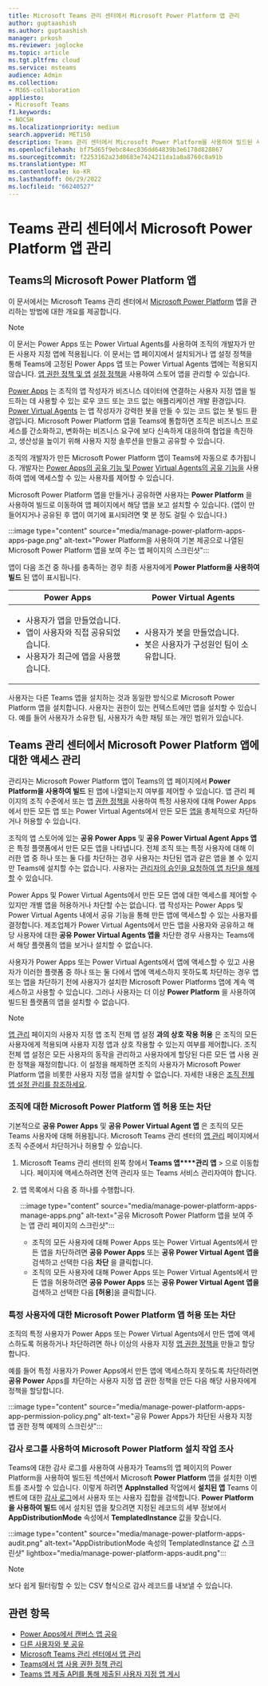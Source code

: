 ```yaml
---
title: Microsoft Teams 관리 센터에서 Microsoft Power Platform 앱 관리
author: guptaashish
ms.author: guptaashish
manager: prkosh
ms.reviewer: joglocke
ms.topic: article
ms.tgt.pltfrm: cloud
ms.service: msteams
audience: Admin
ms.collection:
- M365-collaboration
appliesto:
- Microsoft Teams
f1.keywords:
- NOCSH
ms.localizationpriority: medium
search.appverid: MET150
description: Teams 관리 센터에서 Microsoft Power Platform을 사용하여 빌드된 사용자 지정 앱에 대한 액세스를 관리하는 방법을 알아봅니다.
ms.openlocfilehash: bf75d65f9ebc84ec836dd64839b3e6178d828867
ms.sourcegitcommit: f2253162a23d0683e7424211da1a0a8760c8a91b
ms.translationtype: MT
ms.contentlocale: ko-KR
ms.lasthandoff: 06/29/2022
ms.locfileid: "66240527"
---
```

# <a name="manage-microsoft-power-platform-apps-in-the-teams-admin-center"></a>Teams 관리 센터에서 Microsoft Power Platform 앱 관리

## <a name="microsoft-power-platform-apps-in-teams"></a>Teams의 Microsoft Power Platform 앱

이 문서에서는 Microsoft Teams 관리 센터에서 [Microsoft Power Platform](https://powerplatform.microsoft.com/) 앱을 관리하는 방법에 대한 개요를 제공합니다.

> [!NOTE]
> 이 문서는 Power Apps 또는 Power Virtual Agents를 사용하여 조직의 개발자가 만든 사용자 지정 앱에 적용됩니다. 이 문서는 앱 페이지에서 설치되거나 앱 설정 정책을 통해 Teams에 고정된 Power Apps 앱 또는 Power Virtual Agents 앱에는 적용되지 않습니다. [앱 권한 정책 및 앱](teams-app-permission-policies.md) [설정 정책을](teams-app-setup-policies.md) 사용하여 스토어 앱을 관리할 수 있습니다.

[Power Apps](https://powerapps.microsoft.com) 는 조직의 앱 작성자가 비즈니스 데이터에 연결하는 사용자 지정 앱을 빌드하는 데 사용할 수 있는 로우 코드 또는 코드 없는 애플리케이션 개발 환경입니다. [Power Virtual Agents](/power-virtual-agents/fundamentals-what-is-power-virtual-agents) 는 앱 작성자가 강력한 봇을 만들 수 있는 코드 없는 봇 빌드 환경입니다. Microsoft Power Platform 앱을 Teams에 통합하면 조직은 비즈니스 프로세스를 간소화하고, 변화하는 비즈니스 요구에 보다 신속하게 대응하여 협업을 촉진하고, 생산성을 높이기 위해 사용자 지정 솔루션을 만들고 공유할 수 있습니다.  

조직의 개발자가 만든 Microsoft Power Platform 앱이 Teams에 자동으로 추가됩니다. 개발자는 [Power Apps의 공유 기능 및 Power](/powerapps/maker/canvas-apps/share-app) [Virtual Agents의 공유 기능을](/power-virtual-agents/admin-share-bots) 사용하여 앱에 액세스할 수 있는 사용자를 제어할 수 있습니다.

Microsoft Power Platform 앱을 만들거나 공유하면 사용자는 **Power Platform** 을 사용하여 빌드로 이동하여 앱 페이지에서 해당 앱을 보고 설치할 수 있습니다. (앱이 만들어지거나 공유된 후 앱이 여기에 표시되려면 몇 분 정도 걸릴 수 있습니다.)

:::image type="content" source="media/manage-power-platform-apps-apps-page.png" alt-text="Power Platform을 사용하여 기본 제공으로 나열된 Microsoft Power Platform 앱을 보여 주는 앱 페이지의 스크린샷":::

앱이 다음 조건 중 하나를 충족하는 경우 최종 사용자에게 **Power Platform을 사용하여 빌드** 된 앱이 표시됩니다.

|Power Apps |Power Virtual Agents  |
|---------|---------|
|<ul><li>사용자가 앱을 만들었습니다.</li><li>앱이 사용자와 직접 공유되었습니다.</li><li>사용자가 최근에 앱을 사용했습니다. </li></ul>| <ul><li>사용자가 봇을 만들었습니다.</li><li>봇은 사용자가 구성원인 팀이 소유합니다. </li></ul>        |

사용자는 다른 Teams 앱을 설치하는 것과 동일한 방식으로 Microsoft Power Platform 앱을 설치합니다. 사용자는 권한이 있는 컨텍스트에만 앱을 설치할 수 있습니다. 예를 들어 사용자가 소유한 팀, 사용자가 속한 채팅 또는 개인 범위가 있습니다.

## <a name="manage-access-to-microsoft-power-platform-apps-in-the-teams-admin-center"></a>Teams 관리 센터에서 Microsoft Power Platform 앱에 대한 액세스 관리

관리자는 Microsoft Power Platform 앱이 Teams의 앱 페이지에서 **Power Platform을 사용하여 빌드** 된 앱에 나열되는지 여부를 제어할 수 있습니다. 앱 관리 페이지의 조직 수준에서 또는 앱 [권한 정책을](teams-app-permission-policies.md) 사용하여 특정 사용자에 대해 Power Apps에서 만든 모든 앱 또는 Power Virtual Agents에서 만든 모든 [앱을](manage-apps.md) 총체적으로 차단하거나 허용할 수 있습니다.

조직의 앱 스토어에 있는 **공유 Power Apps** 및 **공유 Power Virtual Agent Apps 앱** 은 특정 플랫폼에서 만든 모든 앱을 나타냅니다. 전체 조직 또는 특정 사용자에 대해 이러한 앱 중 하나 또는 둘 다를 차단하는 경우 사용자는 차단된 앱과 같은 앱을 볼 수 있지만 Teams에 설치할 수는 없습니다. 사용자는 [관리자의 승인을 요청하여 앱 차단을 해제할](manage-apps.md#manage-user-requests-to-unblock-apps) 수 있습니다.

Power Apps 및 Power Virtual Agents에서 만든 모든 앱에 대한 액세스를 제어할 수 있지만 개별 앱을 허용하거나 차단할 수는 없습니다. 앱 작성자는 Power Apps 및 Power Virtual Agents 내에서 공유 기능을 통해 만든 앱에 액세스할 수 있는 사용자를 결정합니다. 제조업체가 Power Virtual Agents에서 만든 앱을 사용자와 공유하고 해당 사용자에 대한 **공유 Power Virtual Agents 앱을** 차단한 경우 사용자는 Teams에서 해당 플랫폼의 앱을 보거나 설치할 수 없습니다.

사용자가 Power Apps 또는 Power Virtual Agents에서 앱에 액세스할 수 있고 사용자가 이러한 플랫폼 중 하나 또는 둘 다에서 앱에 액세스하지 못하도록 차단하는 경우 앱 또는 앱을 차단하기 전에 사용자가 설치한 Microsoft Power Platforms 앱에 계속 액세스하고 사용할 수 있습니다. 그러나 사용자는 더 이상 **Power Platform** 을 사용하여 빌드된 플랫폼의 앱을 설치할 수 없습니다.

> [!NOTE]
> [앱 관리](manage-apps.md) 페이지의 사용자 지정 앱 조직 전체 앱 설정 **과의 상호 작용 허용** 은 조직의 모든 사용자에게 적용되며 사용자 지정 앱과 상호 작용할 수 있는지 여부를 제어합니다. 조직 전체 앱 설정은 모든 사용자의 동작을 관리하고 사용자에게 할당된 다른 모든 앱 사용 권한 정책을 재정의합니다. 이 설정을 해제하면 조직의 사용자가 Microsoft Power Platform 앱을 비롯한 사용자 지정 앱을 설치할 수 없습니다. 자세한 내용은 [조직 전체 앱 설정 관리를 참조하세요](manage-apps.md#manage-org-wide-app-settings).

### <a name="allow-or-block-microsoft-power-platform-apps-for-your-organization"></a>조직에 대한 Microsoft Power Platform 앱 허용 또는 차단

기본적으로 **공유 Power Apps** 및 **공유 Power Virtual Agent 앱** 은 조직의 모든 Teams 사용자에 대해 허용됩니다. Microsoft Teams 관리 센터의 [앱 관리](manage-apps.md) 페이지에서 조직 수준에서 차단하거나 허용할 수 있습니다.  

1. Microsoft Teams 관리 센터의 왼쪽 창에서 **Teams 앱****관리 앱** > 으로 이동합니다. 페이지에 액세스하려면 전역 관리자 또는 Teams 서비스 관리자여야 합니다.
2. 앱 목록에서 다음 중 하나를 수행합니다.

    :::image type="content" source="media/manage-power-platform-apps-manage-apps.png" alt-text="공유 Microsoft Power Platform 앱을 보여 주는 앱 관리 페이지의 스크린샷":::

    - 조직의 모든 사용자에 대해 Power Apps 또는 Power Virtual Agents에서 만든 앱을 차단하려면 **공유 Power Apps** 또는 **공유 Power Virtual Agent 앱을** 검색하고 선택한 다음 **차단** 을 클릭합니다.
    - 조직의 모든 사용자에 대해 Power Apps 또는 Power Virtual Agents에서 만든 앱을 허용하려면 **공유 Power Apps** 또는 **공유 Power Virtual Agent 앱을** 검색하고 선택한 다음 **[허용**]을 클릭합니다.

### <a name="allow-or-block-microsoft-power-platform-apps-for-specific-users"></a>특정 사용자에 대한 Microsoft Power Platform 앱 허용 또는 차단

조직의 특정 사용자가 Power Apps 또는 Power Virtual Agents에서 만든 앱에 액세스하도록 허용하거나 차단하려면 하나 이상의 사용자 지정 [앱 권한 정책을](teams-app-permission-policies.md) 만들고 할당합니다.

예를 들어 특정 사용자가 Power Apps에서 만든 앱에 액세스하지 못하도록 차단하려면 **공유 Power** Apps를 차단하는 사용자 지정 앱 권한 정책을 만든 다음 해당 사용자에게 정책을 할당합니다.

:::image type="content" source="media/manage-power-platform-apps-app-permission-policy.png" alt-text="공유 Power Apps가 차단된 사용자 지정 앱 권한 정책 예제의 스크린샷":::

### <a name="use-audit-logs-to-investigate-microsoft-power-platform-installation-activity"></a>감사 로그를 사용하여 Microsoft Power Platform 설치 작업 조사

Teams에 대한 감사 로그를 사용하여 사용자가 Teams의 앱 페이지의 Power Platform을 사용하여 빌드된 섹션에서 Microsoft **Power Platform** 앱을 설치한 이벤트를 조사할 수 있습니다. 이렇게 하려면 **AppInstalled** 작업에서 **설치된 앱** Teams 이벤트에 대한 [감사 로그](./audit-log-events.md)에서 사용자 또는 사용자 집합을 검색합니다. **Power Platform을 사용하여 빌드** 에서 설치된 앱을 찾으려면 지정된 레코드의 세부 정보에서 **AppDistributionMode** 속성에서 **TemplatedInstance** 값을 찾습니다.

:::image type="content" source="media/manage-power-platform-apps-audit.png" alt-text="AppDistributionMode 속성의 TemplatedInstance 값 스크린샷" lightbox="media/manage-power-platform-apps-audit.png":::

> [!NOTE]
> 보다 쉽게 필터링할 수 있는 CSV 형식으로 감사 레코드를 내보낼 수 있습니다.

## <a name="related-topics"></a>관련 항목

- [Power Apps에서 캔버스 앱 공유](/powerapps/maker/canvas-apps/share-app)
- [다른 사용자와 봇 공유](/power-virtual-agents/admin-share-bots)
- [Microsoft Teams 관리 센터에서 앱 관리](manage-apps.md)
- [Teams에서 앱 사용 권한 정책 관리](teams-app-permission-policies.md)
- [Teams 앱 제출 API를 통해 제출된 사용자 지정 앱 게시](submit-approve-custom-apps.md)
